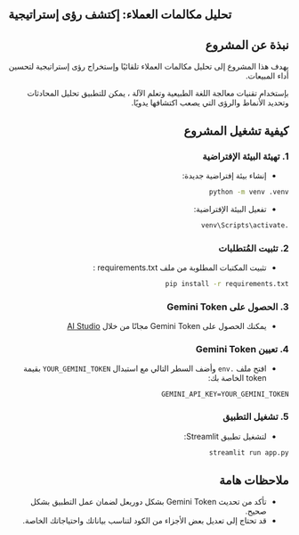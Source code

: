 ##  تحليل مكالمات العملاء: إكتشف رؤى إستراتيجية  

<div dir="rtl">

## نبذة عن المشروع

يهدف هذا المشروع إلى تحليل مكالمات العملاء تلقائيًا  وإستخراج رؤى إستراتيجية لتحسين أداء المبيعات. 

بإستخدام تقنيات  معالجة اللغة الطبيعية  وتعلم الآلة ، يمكن للتطبيق تحليل  المحادثات  وتحديد  الأنماط  والرؤى  التي يصعب  اكتشافها  يدويًا. 

##  كيفية  تشغيل  المشروع

### 1.  تهيئة  البيئة  الإفتراضية 

-  إنشاء بيئة إفتراضية جديدة:
 ```bash
 python -m venv .venv
 ```
-  تفعيل  البيئة  الإفتراضية:
 ```bash
 .venv\Scripts\activate
 ```
### 2.  تثبيت  المُتطلبات 

-  تثبيت  المكتبات  المطلوبة  من  ملف   requirements.txt :
 ```bash
 pip install -r requirements.txt
 ```
### 3.  الحصول  على  Gemini Token 

-  يمكنك  الحصول على  Gemini Token  مجانًا من خلال  [AI Studio](https://aistudio.google.com/)
###  4.  تعيين  Gemini Token  

-  افتح  ملف  `.env`  وأضف  السطر  التالي  مع  استبدال   `YOUR_GEMINI_TOKEN`   بقيمة   token   الخاصة  بك:
 ```
 GEMINI_API_KEY=YOUR_GEMINI_TOKEN
 ```
### 5.  تشغيل  التطبيق 

-  لتشغيل  تطبيق  Streamlit:
 ```bash
 streamlit run app.py 
 ```
##  ملاحظات  هامة 

- تأكد من  تحديث   Gemini Token  بشكل  دوريعل  لضمان  عمل  التطبيق  بشكل  صحيح. 
-  قد  تحتاج إلى  تعديل  بعض  الأجزاء  من  الكود  لتناسب  بياناتك  واحتياجاتك  الخاصة. 


</div>
